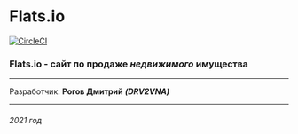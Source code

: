 # Flats.io
[![CircleCI](https://circleci.com/gh/DRV2VNA/Flats.io.svg?style=svg)](https://app.circleci.com/pipelines/github/DRV2VNA/Flats.io)

### Flats.io - сайт по продаже _недвижимого_ имущества


***
Разработчик:
__Рогов Дмитрий__ ***(DRV2VNA)***
*** 

###### 2021 год

